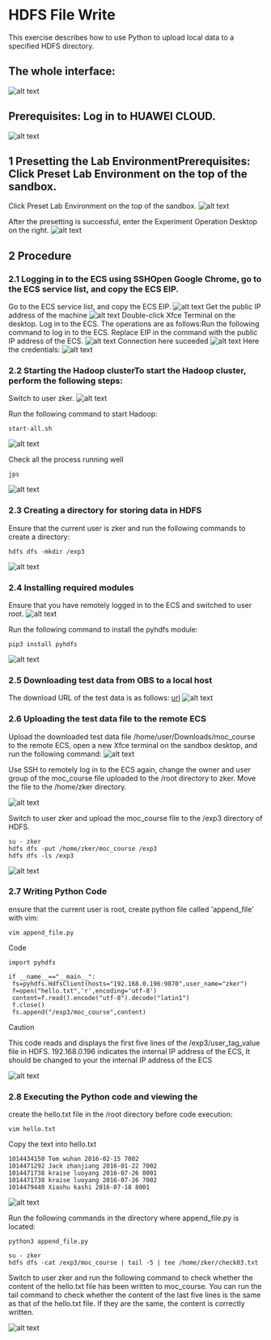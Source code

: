 # HDFS File Write
This exercise describes how to use Python to upload local data to a specified HDFS directory.

## The whole interface:
![alt text](images/image.png)

## Prerequisites: Log in to HUAWEI CLOUD.

![alt text](images/image-1.png)

## 1 Presetting the Lab EnvironmentPrerequisites: Click Preset Lab Environment on the top of the sandbox.
Click Preset Lab Environment on the top of the sandbox.
![alt text](images/image-2.png)

After the presetting is successful, enter the Experiment Operation Desktop on the right.
![alt text](images/image-3.png)

## 2 Procedure
### 2.1 Logging in to the ECS using SSHOpen Google Chrome, go to the ECS service list, and copy the ECS EIP.

Go to the ECS service list, and copy the ECS EIP.
![alt text](images/image-4.png)
Get the public IP address of the machine
![alt text](images/image-5.png)
Double-click Xfce Terminal on the desktop. Log in to the ECS. The operations are as follows:Run the following command to log in to the ECS. Replace EIP in the command with the public IP address of the ECS.
![alt text](images/image-6.png)
Connection here suceeded
![alt text](images/image-7.png)
Here the credentials:
![alt text](images/image-8.png)


### 2.2 Starting the Hadoop clusterTo start the Hadoop cluster, perform the following steps:

Switch to user zker.
![alt text](images/image-9.png)

Run the following command to start Hadoop:
```
start-all.sh
```
![alt text](images/image-10.png)


Check all the process running well
```
jps
```
![alt text](images/image-11.png)

### 2.3 Creating a directory for storing data in HDFS
Ensure that the current user is zker and run the following commands to create a directory:
```
hdfs dfs -mkdir /exp3
```
![alt text](images/image-12.png)

### 2.4 Installing required modules
Ensure that you have remotely logged in to the ECS and switched to user root.
![alt text](images/image-13.png)

Run the following command to install the pyhdfs module:
```
pip3 install pyhdfs
```
![alt text](images/image-14.png)

### 2.5 Downloading test data from OBS to a local host

The download URL of the test data is as follows:
[url](https://koolabsfiles.obs.ap-southeast-3.myhuaweicloud.com/bigdata/moc_course)
![alt text](images/image-15.png)

### 2.6 Uploading the test data file to the remote ECS

Upload the downloaded test data file /home/user/Downloads/moc_course to the remote ECS, open a new Xfce terminal on the sandbox desktop, and run the following command:
![alt text](images/image-16.png)

Use SSH to remotely log in to the ECS again, change the owner and user group of the moc_course file uploaded to the /root directory to zker.
Move the file to the /home/zker directory.

![alt text](images/image-17.png)

Switch to user zker and upload the moc_course file to the /exp3 directory of HDFS.
```
su - zker
hdfs dfs -put /home/zker/moc_course /exp3
hdfs dfs -ls /exp3
```
![alt text](images/image-18.png)

### 2.7 Writing Python Code
ensure that the current user is root, create python file called 'append_file' with vim:
```
vim append_file.py
```
Code 
```
import pyhdfs

if __name__=="__main__":
 fs=pyhdfs.HdfsClient(hosts="192.168.0.196:9870",user_name="zker")
 f=open("hello.txt",'r',encoding='utf-8')
 content=f.read().encode("utf-8").decode("latin1")
 f.close()
 fs.append("/exp3/moc_course",content)

```
>[!CAUTION]
>This code reads and displays the first five lines of the /exp3/user_tag_value file in HDFS. 192.168.0.196 indicates the internal IP address of the ECS,
>It should be changed to your the internal IP address of the ECS

![alt text](images/image-19.png)

### 2.8 Executing the Python code and viewing the
create the hello.txt file in the /root directory before code execution:
```
vim hello.txt
```
Copy the text into hello.txt
```
1014434150 Tom wuhan 2016-02-15 7002
1014471292 Jack zhanjiang 2016-01-22 7002
1014471738 kraise luoyang 2016-07-26 8001
1014471738 kraise luoyang 2016-07-26 7002
1014479440 Xiaohu kashi 2016-07-18 8001
```
![alt text](images/image-20.png)

Run the following commands in the directory where append_file.py is located:
```
python3 append_file.py
```
```
su - zker
hdfs dfs -cat /exp3/moc_course | tail -5 | tee /home/zker/check03.txt
```
Switch to user zker and run the following command to check whether the content of the hello.txt file has been written to moc_course. You can run the tail command to check whether the content of the last five lines is the same as that of the hello.txt file. If they are the same, the content is correctly written.

![alt text](images/image-21.png)
